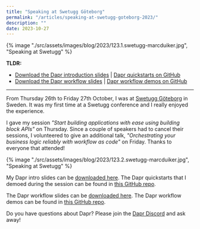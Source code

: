 ```yaml
---
title: "Speaking at Swetugg Göteborg"
permalink: "/articles/speaking-at-swetugg-goteborg-2023/"
description: ""
date: 2023-10-27
---
```


{% image "./src/assets/images/blog/2023/123.1.swetugg-marcduiker.jpg", "Speaking at Swetugg" %}

**TLDR:**
- <a href="/articles/2023/123.swetugg-dapr-101.pdf" target="_blank">Download the Dapr introduction slides</a> | <a href="https://github.com/dapr/quickstarts" target="_blank">Dapr quickstarts on GitHub</a>
- <a href="/articles/2023/123.swetugg-dapr-workflow.pdf" target="_blank">Download the Dapr workflow slides</a> | <a href="https://github.com/diagrid-labs/dapr-workflow-demos" target="_blank">Dapr workflow demos on GitHub</a>

---

From Thursday 26th to Friday 27th October, I was at [Swetugg Göteborg](https://www.swetugg.se/gbg-2023) in Sweden. It was my first time at a Swetugg conference and I really enjoyed the experience.

I gave my session _"Start building applications with ease using building block APIs"_ on Thursday. Since a couple of speakers had to cancel their sessions, I volunteered to give an additional talk, _"Orchestrating your business logic reliably with workflow as code"_ on Friday. Thanks to everyone that attended!

{% image "./src/assets/images/blog/2023/123.2.swetugg-marcduiker.jpg", "Speaking at Swetugg" %}

My Dapr intro slides can be <a href="/articles/2023/122.ndcporto-dapr-workflow.pdf" target="_blank">downloaded here</a>. The Dapr quickstarts that I demoed during the session can be found in [this GitHub repo](https://github.com/dapr/quickstarts).

The Dapr workflow slides can be <a href="/articles/2023/122.ndcporto-dapr-workflow.pdf" target="_blank">downloaded here</a>. The Dapr workflow demos can be found in [this GitHub repo](https://github.com/diagrid-labs/dapr-workflow-demos).

Do you have questions about Dapr? Please join the [Dapr Discord](https://bit.ly/dapr-discord) and ask away!